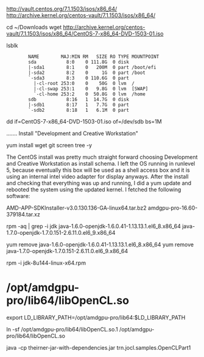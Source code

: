 
http://vault.centos.org/7.1.1503/isos/x86_64/
http://archive.kernel.org/centos-vault/7.1.1503/isos/x86_64/


cd ~/Downloads
wget http://archive.kernel.org/centos-vault/7.1.1503/isos/x86_64/CentOS-7-x86_64-DVD-1503-01.iso

lsblk

            NAME        MAJ:MIN RM   SIZE RO TYPE MOUNTPOINT
            sda           8:0    0 111.8G  0 disk 
            |-sda1        8:1    0   200M  0 part /boot/efi
            |-sda2        8:2    0     1G  0 part /boot
            `-sda3        8:3    0 110.6G  0 part 
              |-cl-root 253:0    0    50G  0 lvm  /
              |-cl-swap 253:1    0   9.8G  0 lvm  [SWAP]
              `-cl-home 253:2    0  50.8G  0 lvm  /home
            sdb           8:16   1  14.7G  0 disk 
            |-sdb1        8:17   1   7.7G  0 part 
            `-sdb2        8:18   1   6.1M  0 part 


dd if=CentOS-7-x86_64-DVD-1503-01.iso of=/dev/sdb bs=1M


....... Install "Development and Creative Workstation"

yum install wget git screen tree -y



The CentOS install was pretty much straight forward choosing Development and Creative Workstation as install schema. 
I left the OS running in runlevel 5, because eventually this box will be used as a shell access box and it is using an internal intel video adapter for display anyways. 
After the install and checking that everything was up and running,
I did a
 yum update 
and rebooted the system using the updated kernel. I fetched the following software:

 AMD-APP-SDKInstaller-v3.0.130.136-GA-linux64.tar.bz2
 amdgpu-pro-16.60-379184.tar.xz



rpm -aq | grep -i jdk
java-1.6.0-openjdk-1.6.0.41-1.13.13.1.el6_8.x86_64
java-1.7.0-openjdk-1.7.0.151-2.6.11.0.el6_9.x86_64

yum remove java-1.6.0-openjdk-1.6.0.41-1.13.13.1.el6_8.x86_64
yum remove java-1.7.0-openjdk-1.7.0.151-2.6.11.0.el6_9.x86_64

rpm -i jdk-8u144-linux-x64.rpm

# /opt/amdgpu-pro/lib64/libOpenCL.so

export LD_LIBRARY_PATH=/opt/amdgpu-pro/lib64:$LD_LIBRARY_PATH

ln -sf /opt/amdgpu-pro/lib64/libOpenCL.so.1 /opt/amdgpu-pro/lib64/libOpenCL.so

java -cp theirner-jar-with-dependencies.jar trn.jocl.samples.OpenCLPart1
